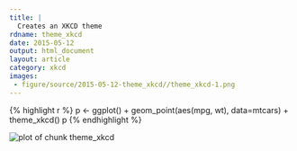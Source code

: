 ```yaml
---
title: |
  Creates an XKCD theme
rdname: theme_xkcd
date: 2015-05-12
output: html_document
layout: article
category: xkcd
images:
 - figure/source/2015-05-12-theme_xkcd//theme_xkcd-1.png
---
```





{% highlight r %}
p <- ggplot() + geom_point(aes(mpg, wt), data=mtcars) +
     theme_xkcd()
p
{% endhighlight %}

![plot of chunk theme_xkcd](/allYourFigureAreBelongToUs/figure/source/2015-05-12-theme_xkcd/theme_xkcd-1.png) 